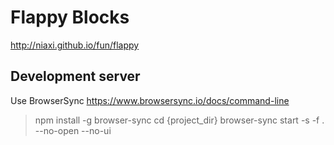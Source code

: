 # Flappy Blocks

http://niaxi.github.io/fun/flappy


## Development server

Use BrowserSync https://www.browsersync.io/docs/command-line
> npm install -g browser-sync
> cd {project_dir}
> browser-sync start -s -f . --no-open --no-ui